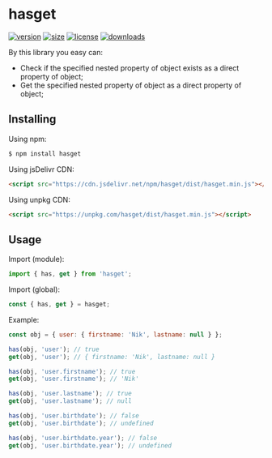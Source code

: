 # hasget
[![version](https://img.shields.io/npm/v/hasget.svg?style=flat-square&logo=npm)](https://npmjs.com/package/hasget)
[![size](https://img.shields.io/bundlephobia/min/hasget.svg?style=flat-square&logo=npm)](https://npmjs.com/package/hasget)
[![license](https://img.shields.io/npm/l/hasget.svg?style=flat-square&logo=npm)](https://npmjs.com/package/hasget)
[![downloads](https://img.shields.io/npm/dm/hasget.svg?style=flat-square&logo=npm)](https://npmjs.com/package/hasget)

By this library you easy can:
- Check if the specified nested property of object exists as a direct property of object;
- Get the specified nested property of object as a direct property of object;

## Installing
Using npm:
```bash
$ npm install hasget
```

Using jsDelivr CDN:
```html
<script src="https://cdn.jsdelivr.net/npm/hasget/dist/hasget.min.js"></script>
```

Using unpkg CDN:
```html
<script src="https://unpkg.com/hasget/dist/hasget.min.js"></script>
```

## Usage
Import (module):
```js
import { has, get } from 'hasget';
```

Import (global):
```js
const { has, get } = hasget;
```

Example:
```js
const obj = { user: { firstname: 'Nik', lastname: null } };

has(obj, 'user'); // true
get(obj, 'user'); // { firstname: 'Nik', lastname: null }

has(obj, 'user.firstname'); // true
get(obj, 'user.firstname'); // 'Nik'

has(obj, 'user.lastname'); // true
get(obj, 'user.lastname'); // null

has(obj, 'user.birthdate'); // false
get(obj, 'user.birthdate'); // undefined

has(obj, 'user.birthdate.year'); // false
get(obj, 'user.birthdate.year'); // undefined
```
